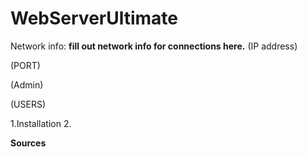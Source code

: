 # WebServerUltimate


Network info: 
<b>fill out network info for connections here.</b>
(IP address)

(PORT)

(Admin)

(USERS)

1.Installation
2.





<b>Sources</b>
